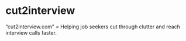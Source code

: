 # cut2interview
“cut2interview.com” = Helping job seekers cut through clutter and reach interview calls faster.
